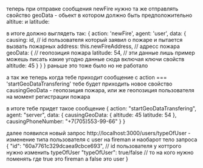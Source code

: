 теперь при отправке сообщения newFire нужно та же отправлять свойство
geoData - обьект в котором должно быть предположительно altitue: и latitude:

в итоге должно выглядеть так:
{
  action: 'newFire',
  agent: 'user',
  data: {
    causing: id, // id пользователя который заявил о пожаре и пытается вызвать пожарных
    address: this.newFireAddress, // адресс пожара
    geoData: { // геопозиция пожара
      latitude: 54, // эти данные лишь пример можешь писать какие угодно данные сюда включая ключи свойств
      altitude: 45
    }
  }
}
раньше это тоже было но не работало


а так же теперь когда тебе приходит сообщение с
action === 'startGeoDataTransfering'
тебе будет приходить новое свойство
causingGeoData - геопозиция пожара, или же геопозиция пользователя на момент регистрации пожара

в итоге тебе придет такое сообщение
{
  action: "startGeoDataTransfering",
  agent: "server",
  data: {
    causingGeoData: {
      altitude: 45
      latitude: 54
    },
    causingPhoneNumber: "+7(705)553-99-66"
  }
}

далее появился новый запрос
http://localhost:3000/users/typeOfUser - изменение типа пользователя с user на fireman и наобарот
тело запроса
{
  "id": "60a7761c329dcaea9cbce693", // id пользователя у коттрого нужно изменить typeOfUser
  "typeOfUser": true/false // то на кого нужно поменять где true это fireman а false это user
}